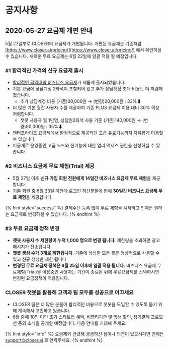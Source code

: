 # 공지사항

## 2020-05-27 요금제 개편 안내

5월 27일부로 CLOSER의 요금제가 개편됩니다. 개편된 요금제는 기존처럼 [https://www.closer.ai/pricing/](https://www.closer.ai/pricing/) 에서 확인하실 수 있습니다. 새로운 무료 요금제는 6월 22일에 일괄 적용 될 예정입니다.



### \#1 합리적인 가격의 신규 요금제 출시

* [합리적인 금액대의 비즈니스 요금제](https://app.closer.ai/app/settings/subscriptions?step=1&productId=00000000-0000-0000-0000-000000000011)가 새롭게 출시되었습니다.
* 기본 요금에 상담계정 2좌석이 포함되어 있고 추가 상담계정 초대 비용도 더 저렴해 졌습니다. 
  * 추가 상담계정 비용 \(기존\)30,000원 → \(변경\)20,000원 : 33%⬇
* 더 많은 기본 월간 사용자 수를 제공하여 기존 PLUS 요금제 이용 대비 30% 이상 저렴합니다.
  * 챗봇 사용자 월 1만명, 상담원2좌석 사용 기준 \(기존\)140,000원 → \(변경\)90,000원 : 35%⬇
* 엔터프라이즈 요금제에서 한정적으로 제공되던 고급 유료기능까지 자유롭게 이용할 수 있습니다.
* 미공개로 운영중인 고급 노드와 신기능에 대한 얼리 액세스 권한을 신청하실 수 있습니다.



### \#2 비즈니스 요금제 무료 체험\(Trial\) 제공 <a id="2"></a>

* 5월 27일 이후 **신규 가입 회원 전원에게 14일간 비즈니스 요금제 무료 체험**을 제공합니다.
* 기존 회원 중 6월 23일 이전에 로그인 하신분들에 한해 **30일간 비즈니스 요금제 무료 체험**을 제공합니다.

{% hint style="success" %}
결제수단 등록 없이 무료 체험을 시작하고 언제든 원하는 요금제로 변경하실 수 있습니다.
{% endhint %}



### \#3 무료 요금제 정책 변경

* **챗봇 사용자 수 제한량이 누적 1,000 명으로 변경 됩니다.** 제한량을 초과하면 광고메시지가 전송됩니다. 
* **챗봇 생성 수가 3개로 제한됩니다.** 기존에 생성한 모든 봇은 정상적으로 사용할 수 있고 신규 생성만 제한 됩니다 
* **변경된 무료 요금제 정책은 6월 25일 이후에 일괄 적용 됩니다.** 비즈니스 요금제 무료체험\(Trial\)을 이용중인 사용자는 기간이 종료된 뒤에 무료요금제를 선택하시면 변경된 요금정책이 적용됩니다.



### **CLOSER 챗봇을 활용해 고객과 팀 모두를 성공으로 이끄세요**

* CLOSER 팀은 더 많은 분들이 합리적인 비용으로 챗봇을 도입할 수 있도록 돕기 위해 계속해서 고민하고 있습니다.
* 6월 중에 10인 미만 초기 스타트업 혜택, 비영리기관 및 학생 할인, 장기결제 프로모션 등의 소식을 공개할 예정입니다. 다음 안내를 기대해 주세요.

{% hint style="info" %}
요금제와 관련해 궁금하신 점이나 의견이 있으시다면 언제든 [support@closer.ai](mailto:support@closer.ai) 로 연락주세요.
{% endhint %}







